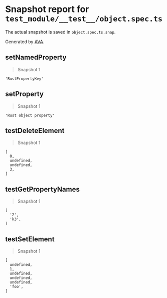 # Snapshot report for `test_module/__test__/object.spec.ts`

The actual snapshot is saved in `object.spec.ts.snap`.

Generated by [AVA](https://avajs.dev).

## setNamedProperty

> Snapshot 1

    'RustPropertyKey'

## setProperty

> Snapshot 1

    'Rust object property'

## testDeleteElement

> Snapshot 1

    [
      0,
      undefined,
      undefined,
      3,
    ]

## testGetPropertyNames

> Snapshot 1

    [
      '2',
      'k3',
    ]

## testSetElement

> Snapshot 1

    [
      undefined,
      1,
      undefined,
      undefined,
      undefined,
      'foo',
    ]

